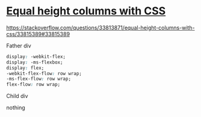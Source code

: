# [Equal height columns with CSS](https://stackoverflow.com/questions/33813871/equal-height-columns-with-css)



https://stackoverflow.com/questions/33813871/equal-height-columns-with-css/33815389#33815389



Father div 

```css
display: -webkit-flex;
display: -ms-flexbox;
display: flex;
-webkit-flex-flow: row wrap;
-ms-flex-flow: row wrap;
flex-flow: row wrap;
```
Child div

nothing